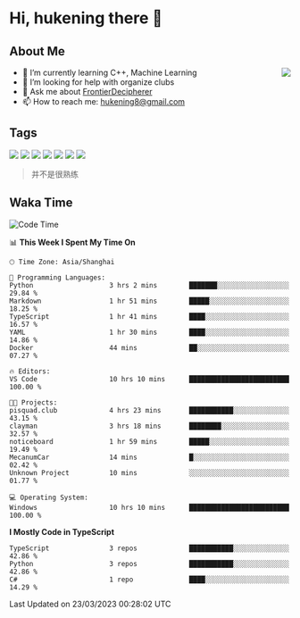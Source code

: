 # Hi, hukening there 👋

## About Me

<a href="#">
  <img align="right" src="https://github-readme-stats-git-masterrstaa-rickstaa.vercel.app/api?username=Tokyo469&count_private=true&show_icons=true&bg_color=15,f2f7fd,E0EAFC" />
</a>

- 🌱 I’m currently learning C++, Machine Learning
- 🤔 I’m looking for help with organize clubs
- 💬 Ask me about [FrontierDecipherer](https://github.com/FrontierDecipherer)
- 📫 How to reach me: hukening8@gmail.com

## Tags

![](https://img.shields.io/badge/-Python-3e74a2?style=flat-square&logo=Python&logoColor=fff)
![](https://img.shields.io/badge/-C++-00579c?style=flat-square&logo=cplusplus&logoColor=fff)
![](https://img.shields.io/badge/-Node.js-339933?style=flat-square&logo=Node.js&logoColor=fff)
![](https://img.shields.io/badge/-React-2d98ce?style=flat-square&logo=React&logoColor=fff)
![](https://img.shields.io/badge/-Linux-000000?style=flat-square&logo=Linux&logoColor=fff)
![](https://img.shields.io/badge/-MySQL-4479A1?style=flat-square&logo=MySQL&logoColor=fff)
![](https://img.shields.io/badge/-MongoDB-47A248?style=flat-square&logo=MongoDB&logoColor=fff)

> 并不是很熟练

## Waka Time

<!--START_SECTION:waka-->
![Code Time](http://img.shields.io/badge/Code%20Time-195%20hrs%2010%20mins-blue)

📊 **This Week I Spent My Time On** 

```text
🕑︎ Time Zone: Asia/Shanghai

💬 Programming Languages: 
Python                   3 hrs 2 mins        ███████░░░░░░░░░░░░░░░░░░   29.84 % 
Markdown                 1 hr 51 mins        █████░░░░░░░░░░░░░░░░░░░░   18.25 % 
TypeScript               1 hr 41 mins        ████░░░░░░░░░░░░░░░░░░░░░   16.57 % 
YAML                     1 hr 30 mins        ████░░░░░░░░░░░░░░░░░░░░░   14.86 % 
Docker                   44 mins             ██░░░░░░░░░░░░░░░░░░░░░░░   07.27 % 

🔥 Editors: 
VS Code                  10 hrs 10 mins      █████████████████████████   100.00 % 

🐱‍💻 Projects: 
pisquad.club             4 hrs 23 mins       ███████████░░░░░░░░░░░░░░   43.15 % 
clayman                  3 hrs 18 mins       ████████░░░░░░░░░░░░░░░░░   32.57 % 
noticeboard              1 hr 59 mins        █████░░░░░░░░░░░░░░░░░░░░   19.49 % 
MecanumCar               14 mins             █░░░░░░░░░░░░░░░░░░░░░░░░   02.42 % 
Unknown Project          10 mins             ░░░░░░░░░░░░░░░░░░░░░░░░░   01.77 % 

💻 Operating System: 
Windows                  10 hrs 10 mins      █████████████████████████   100.00 % 
```

**I Mostly Code in TypeScript** 

```text
TypeScript               3 repos             ███████████░░░░░░░░░░░░░░   42.86 % 
Python                   3 repos             ███████████░░░░░░░░░░░░░░   42.86 % 
C#                       1 repo              ████░░░░░░░░░░░░░░░░░░░░░   14.29 % 
```




 Last Updated on 23/03/2023 00:28:02 UTC
<!--END_SECTION:waka-->
